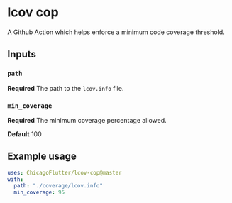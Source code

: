# lcov cop

A Github Action which helps enforce a minimum code coverage threshold.

## Inputs

### `path`

**Required** The path to the `lcov.info` file.

### `min_coverage`

**Required** The minimum coverage percentage allowed.

**Default** 100

## Example usage

```yaml
uses: ChicagoFlutter/lcov-cop@master
with:
  path: "./coverage/lcov.info"
  min_coverage: 95
```
